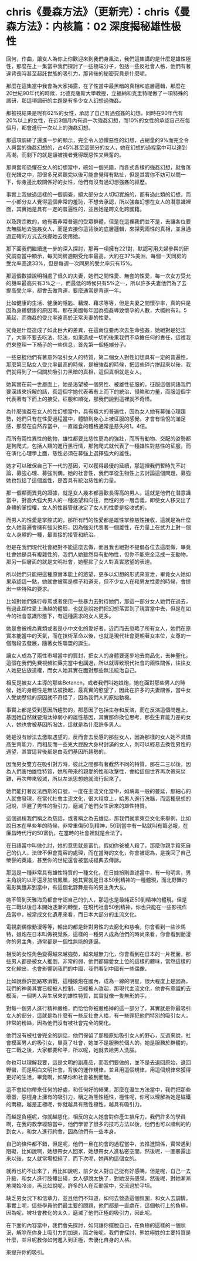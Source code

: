 # chris《曼森方法》（更新完）：chris《曼森方法》：内核篇：02 深度揭秘雄性极性

回何，作曲，讓女人為你上你歡迎來到我們身風法，我們這集講的是什麼是雄性極性，那麼在上一集當中我們探討了一些極端分子，包括一些反社會人格，他們有著違背長時甚至超託世族的吸引力，那背後的秘密究竟是什麼呢。

那麼在這集當中我會為大家揭露，在了性當中最黑暗的真相和底層邏輯，那麼在20世紀90年代的時候，北德克薩斯大學教授，立福納和克里特呢做了一項特殊的調研，那這項調研的主題是有多少女人幻想過強姦。

那被視結果是呢有62%的女性，承認了自己有過強姦的幻想，同時在90年代有20%以上的女性，在近3個月內有過一次強姦幻想，而10%的女性的承認自己在每個月，都會進行一次以上的強姦幻想。

那這項調研了還進一步的顯示，完全令人恐懼惡性的幻想，占總量的9%而完全令人興奮的強姦幻想的，占45%甚至這部分的女人，她在幻想的過程當中可以達到高潮，而剩下的就是讓被視者覺得既惡性又興奮的。

那興奮和恐懼在女人的幻想當中，碗如一個光譜，而各式各樣的強姦幻想，就會落在光譜之中，那很多兄弟聽完以後可能會覺得有點扯，但是其實你不妨可以問一下，你身邊比較關係好的女性，他們有沒有過幻想強姦的經歷。

事實上我做過這樣的一個調查，絕大部分女人切切實施的，都有過此類的幻想，而一小部分女人覺得這個非常的羞恥，不想去承認，所以強姦幻想在女人的潛意識裡面，其實她是具有一定的普遍性的，並且她是跨文化跨國籍。

以及跨宗教的，她有著非常普遍的受眾群體，但是在這裡我們並不是，去讓各位要去無腦地去強姦女人，而是去接你這背後的底層邏輯，來探究兩性的真相，並且通過正確的方式去找握她去使用她。

那下面我們繼續進一步的深入探討，那再一項擁有221對，默認可用夫婦參與的研究調查當中顯示，每天同房週期受允率最高，大約在37%美洲，每個一天同房的受允率高達33%，但是每週一次同房的受允率只有15%。

那這個數據說明相處了很久的夫妻，她們之間性愛、無套的性愛，每一次女方受允的機率最高只有3%之一，而最低的時候只有5%之一，所以許多夫妻他們為了去提高受允率，都會去做背運，要麼通常是背運一年。

比如健康的生活、健康的隱匙、藉煙、藉求等等，但是夫妻之間懷孕率，真的只是因為身體健康的原因嗎，那在美國每年因為強姦導致懷孕的人數，大概約有2。5萬起，而強姦的受允率遠高於正常夫妻的性愛。

究竟是什麼造成了如此巨大的差異，在這兩位要再次去生命強姦，她絕對是犯法了，大家不要去吃法、犯法，如果造成一切的後果我們不承擔任何的責任，這裡我們來整理一下椅子的一些信息，首先第一個極端分子。

一些惡棍他們有著意外吸引女人的特質，第二個女人對性幻想具有一定的普遍性，那麼第三點女人受允率最高的時候，是被強姦的時候，把這些碎片拼起來以後，我們就得到了一個關於吸引力黑暗的真相，這個真相就是女人。

她其實在前一世層面上，她是渴望被一個男性、被雄性征服的，征服這個詞語我們要漢語來拆解的話，真這個字她代表著有上而下的統治、侵略和力量，而服這個字代表著有下而上的接受，征服和順從，那我們說到這裡就不奇怪。

為什麼強姦在女人的性幻想當中，具有極大的普遍性，因為女人她有募強心理趨勢，她們只有在性愛過程當中，體驗到身心上被征服的感覺，才會有愉悅的滿足感，那麼在自然界當中，一直雄食的體格通常是慈失的1。4倍。

而所有兩性異性的動物，雄性都要比慈性更為的強壯，而所有動物、交配的姿勢都是狗爬式，包括人類的進行黑行情，那狗爬式就代表了一種雄性對慈性的征服，而在演化心理學上面，慈性必須在募強上選擇強大的雄性。

她才可以確保自己下一代的基因，可以獲得最優的延續，那這裡我們暫時先不討論，募強心理、募強則偶，她的社會性，我們單從生物性上去討論這個問題，募強她也包括了這個雄性，是否具有統治慈性的力量。

那一個顯而異見的證據，就是女人幾本都喜歡長得高的男人，這就是他們在潛意識當中，對高大強大男人的一種渴望和向往，而性的另一層含義，即使女人移交出了身體的掌控權，女人的性器管就決定了女人的性愛是接收式的。

而男人的性愛是掌控式的，那所有鬥的性愛都是雄性掌控慈性接收，這就是為什麼女人她普遍會擁有強尖換形，因為強尖代表著一個雄性，在力量上在武力上對一個女人身體的一種，最直接的接管和統治。

但是在我們現代社會絕對不能這麼去做，而且我也絕對不提倡各位去這麼做，畢竟社會她是具有複雜性的，我們人她雖然具有動物性，但你不能完全活成一支動物，那另一個層面的就是文明社會，她壓抑了女人對真實慾望的表達。

所以她們只能把這種原實本能上的慾望，更多以幻想的形式來宣泄，畢竟女人她如果承認這一點，她就會被罵是標子和道夫，但不少女人在和男友性愛的時候，會提出一些特殊的要求。

比如對她們進行辱罵或者使用一些暴力去對待她們，那這一部分女人她們在過去，有過此類性愛上漁越的體驗，也就是說她們把幻想落實到了現實當中去，但是在如今的社會意識形態下，有這種需求的女人更多。

她是會被視為異類或者是小中文化的愛好者，近而而去忽略了所有女人，她們在原實本能當中的天氣，而在技術革命以後，也就是現代社會更朝著女本位，女尊的一個階段去發展，隨著女性聯盟的誕生。

讓女人成為了兩性市場當中的買封，把女人的身體要逐步地去商品化，去神聖化，這個在我們免費視頻紅藥完當中也講過，所以就導致現代社會的兩性關係，往往女人她更佔族道權，而女人她其實在面對那些無法統治自己。

相反是被女人主導的那些Betanen，或者我們叫她娘炮，她在面對那些男人的時候，她的身體性是無法被換起，最真實的慾望了，因此在許多的夫妻關係，當中女人受幼歷低的原因就不奇怪了，因為我們人的原始動機。

事實上都是受到基因所趨勢的，那基因了包括生存和反演，而在反演這個問題上，基因她自然就要淘汰掉弱小的雄性基因，其實那你換位思考，那些生育能力差的女人，她也會被基因所淘汰，這就是為什麼許多男人。

她是沒有辦法去激取遇望的，反而會去反感的那些女人，因為那樣的女人她不具備高生育能力，而相反而一些兇大屁股大身材封滿的女人，則可以輕易去換性男性的遇望，其實這背後都是由我們基因所趨勢的。

因而男女雙方在吸引對方時，彼此之間都有著截然不同的特質，那在二三以後，因為人們害怕雄性特質，她所帶來的親愛的性和攻擊性，會給這個世界再次帶來災難，再次帶來毀滅，所以左派思想她就流行起來了。

她們能打著反法西斯的口號，一度在主流文化當中，如病毒一般的蔓延，那細心的人就會發現，在當代社會主流文化，很大程度上，給男人進行洗腦，而這種思想的冠說，評避了男性的吸引力，磨滅了他們女生居來的雄性特質。

這個過程我們稱之為慈話，或者稱之為去雄話，那我們就拿東亞文化來舉例，比如說日本在早些年的時候，非常重傷50到精神，50到當中有一點就叫有籌必報，在廉昌時代行的50富仇，在當時的社會裡就是合法了。

在日語當中叫做仇討，她的意思就是富仇，假如你爸被人殺了，那麼你親手殺死自己的仇人，法律不但會寬容的處理，而在當時的文化，你會被認為，是挽回了自己榮譽的英雄，甚至你的世紀還會被當成經典去傳訴。

那這是一種非常具有雄性特質的一種文化，在日據扮則直述當中，有一句明言，男主角說的以牙還牙加倍鳳凰，她其實就是日本50到精神的一種體現，而北野舞的電影集餓非到當中，有這個北野舞是有的男主角大友。

她不管到天雅海角都會守認自己的仇人，那這也是最純正50到精神的體現，但是在二戰以後日本開始逐漸的轉型，在現代社會50到精神，你也只能在一些影視作品當中，被當成文化遺產來看，而日本大部分的主流文化。

電視劇偶像動漫等等，輸出的都是針對男性的去窮化和慈喚，你會看到一些沙馬特，娘炮在日本叫做視覺系，這樣的一種男人成為他們的時尚來看，你會看到動漫你的男主角，通常都是一個性無能的逢逼。

相反的女性角色變得越來越強勢，越來越無力化，你會看到在日本的一片裡面，那些男人都是被女人推倒，非常的弱，他們都偏愛女上位的這樣的體味，當然這樣的文化輸出，也會影響到我們的中國，我們看到中國有一些偶像。

比如說蔡許昆路寒消戰，這種娘炮在國內，成為一線的明星，很大程度上是因為，我們的神美其實已經被人控制，已經被人改起，那現代主流文化，他會有意識的去模面，一個男人與生居來的雄性特質，其實就像一隻無形的手。

對每一個男人進行精神嚴格，而恰恰你被嚴格掉的這一部分了，其實就是你最吸引女人的部分，這就是為什麼有一些反社會人格，有一些罪犯他們特別的吸引女人，非常的粉絲，因為他們沒有被社會完全的開化。

他們沒有被社會完全的訓話，他們保留了那種原始吸引女人的野心，反過來說，社會模面男人的吸引女，畢竟了社會，她並不是服務於個人的，她是服務於群體的，在二戰之後，大家都要和平，所以呢，她就去給男人洗腦。

你也可以理解我要，這是文明的副產品，而我們要做的，並不是去退回原始，退回野蠻，而是明白文明社會，背後的運作規律，並且用這個規律，用這個規律來獲得更好的生活，畢竟啊，如果你和社會被到而馳。

這不會給你帶來任何的好處，和任何好的結果，那麼在漫生方法當中，我們把那些壞蛋，惡棍身上擁有的吸引力，稱之為熊性極性，極性呢，你可以理解為她是磁鐵的兩極，越是正極呢，你就越具有熊性極性，越具有吸引力。

而越是負極呢，你就越慈化，相反的女人她會對你產生排斥力，我們許多的學員啊，在我的教學經驗當中，他們學習了很多的技巧方法以後，他們也可以順利的約到女人，和女人進行約會，因為他們有一些本身。

自己的條件都不錯，但是呢，他們一旦在約會的過程當中，去推進關係，實常遇到阻礙，比如說啊，她想帶女人回家，她想帶女人進私密空間，然後呢，一圖暴露出來以後，女人就當場拒絕了，而下次呢，她再約這個女的。

就再也約不出來了，再比如說呢，前夕女人對自己挺有好感嗎，但是呢，自己一去升級，和女人進行肢體出碰，女人卻說太快了，對她沒有感覺，然後呢，對她漸漸地開始冷淡，再比如說呢，許多的人在互動當中，交流過於平坦。

缺乏男女況下和信章力，並且他們不知道，如何去營造這個氛圍，和女人去調情，事實上呢，這些學員他們最主要的問題，他們都是一直處在，這個執行上的負極，因為呢，被社會教化的太久，磨滅了他們正極的吸引力，因此呢。

在下面的內容當中，我們會先探討，如何讓你擺脫自己，在負極的這樣的一個狀況，解除在你身上吸引力的加速，而之後呢，我們會探討，熊姓極姓的主要特質是什麼，並且呢教你如何進入到正極，去優化自身的人格。

來提升你的吸引。